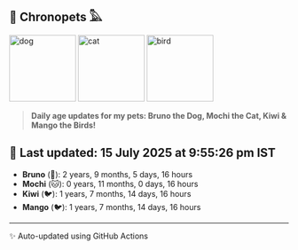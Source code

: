 ## 🐾 Chronopets 𓅓

<img src="https://media.giphy.com/media/3oriO0OEd9QIDdllqo/giphy.gif" width="120" height="120" alt="dog"> <img src="https://media.giphy.com/media/OmK8lulOMQ9XO/giphy.gif" width="120" height="120" alt="cat"> <img src="https://media.giphy.com/media/1dMNq7sH2v5i/giphy.gif" width="120" height="120" alt="bird"> 

> **Daily age updates for my pets: Bruno the Dog, Mochi the Cat, Kiwi & Mango the Birds!**

## 📅 Last updated: 15 July 2025 at 9:55:26 pm IST

- **Bruno** (🐶): 2 years, 9 months, 5 days, 16 hours
- **Mochi** (🐱): 0 years, 11 months, 0 days, 16 hours
- **Kiwi** (🐦): 1 years, 7 months, 14 days, 16 hours
- **Mango** (🐦): 1 years, 7 months, 14 days, 16 hours

---
✨ Auto-updated using GitHub Actions

